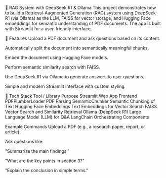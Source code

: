 📄 RAG System with DeepSeek R1 & Ollama
This project demonstrates how to build a Retrieval-Augmented Generation (RAG) system using DeepSeek R1 (via Ollama) as the LLM, FAISS for vector storage, and Hugging Face embeddings for semantic understanding of PDF documents. The app is built with Streamlit for a user-friendly interface.

🚀 Features
Upload a PDF document and ask questions based on its content.

Automatically split the document into semantically meaningful chunks.

Embed the document using Hugging Face models.

Perform semantic similarity search with FAISS.

Use DeepSeek R1 via Ollama to generate answers to user questions.

Simple and modern Streamlit interface with custom styling.

🧱 Tech Stack
Tool / Library	Purpose
Streamlit	Web App Frontend
PDFPlumberLoader	PDF Parsing
SemanticChunker	Semantic Chunking of Text
Hugging Face Embeddings	Text Embeddings for Vector Search
FAISS	Vector Search and Similarity Retrieval
Ollama (DeepSeek R1)	Large Language Model (LLM) for Q&A
LangChain	Orchestrating Components




Example Commands
Upload a PDF (e.g., a research paper, report, or article).

Ask questions like:

"Summarize the main findings."

"What are the key points in section 3?"

"Explain the conclusion in simple terms."